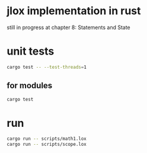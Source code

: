 # jlox implementation in rust
still in progress at chapter 8: Statements and State  

# unit tests
```bash
cargo test -- --test-threads=1
```

## for modules
```bash
cargo test
```

# run
```bash
cargo run -- scripts/math1.lox
cargo run -- scripts/scope.lox
```
